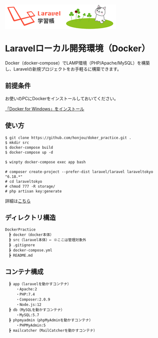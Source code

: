 ![laravel学習帳](https://raw.githubusercontent.com/honjou/docker_practice/images/logo.png)
# Laravelローカル開発環境（Docker）

Docker（docker-compose）でLAMP環境（PHP/Apache/MySQL）を構築し、Laravelの新規プロジェクトをお手軽るに構築できます。

## 前提条件

お使いのPCにDockerをインストールしておいてください。

[「Docker for Windows」をインストール](https://laraweb.net/environment/6402/)

## 使い方

```
$ git clone https://github.com/honjou/doker_practice.git .
$ mkdir src
$ docker-compose build
$ docker-compose up -d

$ winpty docker-compose exec app bash

# composer create-project --prefer-dist laravel/laravel laraveltokyo "6.18.*"
# cd laraveltokyo
# chmod 777 -R storage/
# php artisan key:generate
```

詳細は[こちら](https://laraweb.net/environment/9034/)

## ディレクトリ構造

```
DockerPractice
　┣ docker（docker本体）
　┣ src（laravel本体）← ※ここは管理対象外
　┣ .gitignore
　┣ docker-compose.yml
　┣ README.md
```

## コンテナ構成

```
　┣ app（laravelを動かすコンテナ）
　　　・Apache:2
　　　・PHP:7.4
　　　・Composer:2.0.9
     ・Node.js:12
　┣ db（MySQLを動かすコンテナ）
　　　・MySQL:5.7
　┣ phpmyadmin（phpMyAdminを動かすコンテナ）
　　　・PHPMyAdmin:5
　┣ mailcatcher（MailCatcherを動かすコンテナ）
```